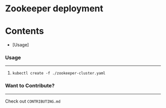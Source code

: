 # Zookeeper deployment

Contents
========

 * [Usage]

### Usage
---

1. `kubectl create -f ./zookeeper-cluster.yaml`


### Want to Contribute?
---

Check out `CONTRIBUTING.md`
